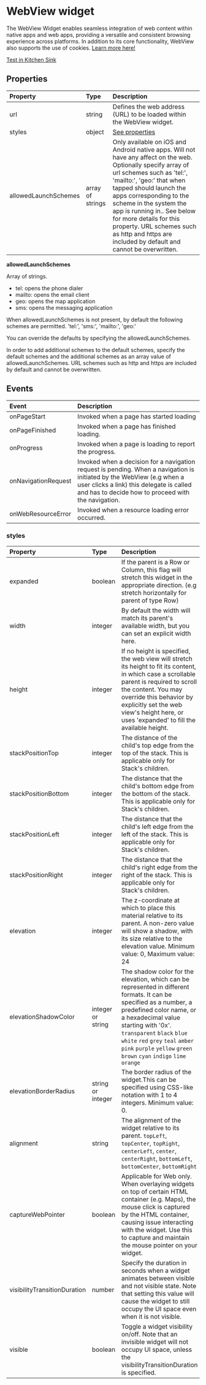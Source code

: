 # WebView widget

The WebView Widget enables seamless integration of web content within native apps and web apps, providing a versatile and consistent browsing experience across platforms. In addition to its core functionality, WebView also supports the use of cookies. [Learn more here!](/tips-and-tricks/cookies.md)

[Test in Kitchen Sink](https://studio.ensembleui.com/app/e24402cb-75e2-404c-866c-29e6c3dd7992/screen/22c8d57d-a906-4d11-873d-161fd6c56c0a)

## Properties

| Property | Type   | Description                                                           |
| :------- | :----- | :-------------------------------------------------------------------- |
| url      | string | Defines the web address (URL) to be loaded within the WebView widget. |
| styles   | object | [See properties](#styles)                                             |
| allowedLaunchSchemes   | array of strings | Only available on iOS and Android native apps. Will not have any affect on the web. Optionally specify array of url schemes such as 'tel:', 'mailto:', 'geo:' that when tapped should launch the apps corresponding to the scheme in the system the app is running in.. See below for more details for this property. URL schemes such as http and https are included by default and cannot be overwritten.  | 

**allowedLaunchSchemes**

Array of strings. 
   * tel: opens the phone dialer
   * mailto: opens the email client
   * geo: opens the map application
   * sms: opens the messaging application
     
When allowedLaunchSchemes is not present, by default the following schemes are permitted. 
    'tel:',
    'sms:',
    'mailto:',
    'geo:'

You can override the defaults by specifying the allowedLaunchSchemes. 

In order to add additional schemes to the default schemes, specify the default schemes and the additional schemes as an array value of allowedLaunchSchemes. URL schemes such as http and https are included by default and cannot be overwritten.
                                       
## Events

| Event | Description                                                           |
| :------- | :-------------------------------------------------------------------- |
| onPageStart      | Invoked when a page has started loading |
| onPageFinished   | Invoked when a page has finished loading. |
| onProgress   | Invoked when a page is loading to report the progress. |
| onNavigationRequest   | Invoked when a decision for a navigation request is pending. When a navigation is initiated by the WebView (e.g when a user clicks a link) this delegate is called and has to decide how to proceed with the navigation. |
| onWebResourceError | Invoked when a resource loading error occurred. |

### styles

| Property                     | Type              | Description                                                                                                                                                                                                                                                                                                                       |
| :--------------------------- | :---------------- | :-------------------------------------------------------------------------------------------------------------------------------------------------------------------------------------------------------------------------------------------------------------------------------------------------------------------------------- |
| expanded                     | boolean           | If the parent is a Row or Column, this flag will stretch this widget in the appropriate direction. (e.g stretch horizontally for parent of type Row)                                                                                                                                                                              |
| width                        | integer           | By default the width will match its parent's available width, but you can set an explicit width here.                                                                                                                                                                                                                             |
| height                       | integer           | If no height is specified, the web view will stretch its height to fit its content, in which case a scrollable parent is required to scroll the content. You may override this behavior by explicitly set the web view's height here, or uses 'expanded' to fill the available height.                                            |
| stackPositionTop             | integer           | The distance of the child's top edge from the top of the stack. This is applicable only for Stack's children.                                                                                                                                                                                                                     |
| stackPositionBottom          | integer           | The distance that the child's bottom edge from the bottom of the stack. This is applicable only for Stack's children.                                                                                                                                                                                                             |
| stackPositionLeft            | integer           | The distance that the child's left edge from the left of the stack. This is applicable only for Stack's children.                                                                                                                                                                                                                 |
| stackPositionRight           | integer           | The distance that the child's right edge from the right of the stack. This is applicable only for Stack's children.                                                                                                                                                                                                               |
| elevation                    | integer           | The z-coordinate at which to place this material relative to its parent. A non-zero value will show a shadow, with its size relative to the elevation value. Minimum value: 0, Maximum value: 24                                                                                                                                  |
| elevationShadowColor         | integer or string | The shadow color for the elevation, which can be represented in different formats. It can be specified as a number, a predefined color name, or a hexadecimal value starting with '0x'. `transparent` `black` `blue` `white` `red` `grey` `teal` `amber` `pink` `purple` `yellow` `green` `brown` `cyan` `indigo` `lime` `orange` |
| elevationBorderRadius        | string or integer | The border radius of the widget.This can be specified using CSS-like notation with 1 to 4 integers. Minimum value: 0.                                                                                                                                                                                                             |
| alignment                    | string            | The alignment of the widget relative to its parent. `topLeft`, `topCenter`, `topRight`, `centerLeft`, `center`, `centerRight`, `bottomLeft`, `bottomCenter`, `bottomRight`                                                                                                                                                        |
| captureWebPointer            | boolean           | Applicable for Web only. When overlaying widgets on top of certain HTML container (e.g. Maps), the mouse click is captured by the HTML container, causing issue interacting with the widget. Use this to capture and maintain the mouse pointer on your widget.                                                                   |
| visibilityTransitionDuration | number            | Specify the duration in seconds when a widget animates between visible and not visible state. Note that setting this value will cause the widget to still occupy the UI space even when it is not visible.                                                                                                                        |
| visible                      | boolean           | Toggle a widget visibility on/off. Note that an invisible widget will not occupy UI space, unless the visibilityTransitionDuration is specified.                                                                                                                                                                                  |
